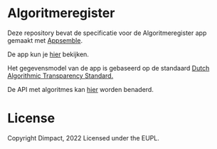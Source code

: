 # Algoritmeregister

Deze repository bevat de specificatie voor de Algoritmeregister app gemaakt met [Appsemble](https://appsemble.app/api/apps/461/resources/algoritme).

De app kun je [hier](https://algoritmeregister-conform-dats.dimpact.appsemble.app/nl/voorbeeldpagina-a) bekijken.

Het gegevensmodel van de app is gebaseerd op de standaard [Dutch Algorithmic Transparency Standard.](https://standaard.algoritmeregister.org/)

De API met algoritmes kan [hier]() worden benaderd.

# License
Copyright Dimpact, 2022
Licensed under the EUPL.
